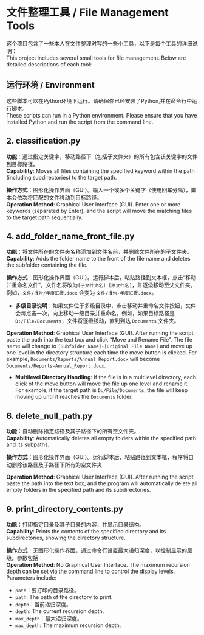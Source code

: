 # 文件整理工具 / File Management Tools

这个项目包含了一些本人在文件整理时写的一些小工具，以下是每个工具的详细说明：  
This project includes several small tools for file management. Below are detailed descriptions of each tool:

## 运行环境 / Environment
这些脚本可以在Python环境下运行。请确保你已经安装了Python,并在命令行中运行脚本。  
These scripts can run in a Python environment. Please ensure that you have installed Python and run the script from the command line.

## 2. classification.py
**功能**：通过指定关键字，移动路径下（包括子文件夹）的所有包含该关键字的文件到目标路径。  
**Capability**: Moves all files containing the specified keyword within the path (including subdirectories) to the target path.

**操作方式**：图形化操作界面（GUI）。输入一个或多个关键字（使用回车分隔），脚本会依次将匹配的文件移动到目标路径。  
**Operation Method**: Graphical User Interface (GUI). Enter one or more keywords (separated by Enter), and the script will move the matching files to the target path sequentially.

## 4. add_folder_name_front_file.py
**功能**：将文件所在的文件夹名称添加到文件名前，并删除文件所在的子文件夹。  
**Capability**: Adds the folder name to the front of the file name and deletes the subfolder containing the file.

**操作方式**：图形化操作界面（GUI）。运行脚本后，粘贴路径到文本框，点击“移动并重命名文件”，文件名将改为`[子文件夹名]-[原文件名]`，并逐级移动至父文件夹。例如，`文件/报告/年度汇报.docx` 会变为 `文件/报告-年度汇报.docx`。

- **多级目录说明**：如果文件位于多级目录中，点击移动并重命名文件按钮，文件会每点击一次，向上移动一级目录并重命名。例如，如果目标路径是 `D:/File/Documents`，文件将逐级移动，直到到达 `Documents` 文件夹。

**Operation Method**: Graphical User Interface (GUI). After running the script, paste the path into the text box and click “Move and Rename File”. The file name will change to `[Subfolder Name]-[Original File Name]` and move up one level in the directory structure each time the move button is clicked. For example, `Documents/Reports/Annual_Report.docx` will become `Documents/Reports-Annual_Report.docx`.

- **Multilevel Directory Handling**: If the file is in a multilevel directory, each click of the move button will move the file up one level and rename it. For example, if the target path is `D:/File/Documents`, the file will keep moving up until it reaches the `Documents` folder.

## 6. delete_null_path.py
**功能**：自动删除指定路径及其子路径下的所有空文件夹。  
**Capability**: Automatically deletes all empty folders within the specified path and its subpaths.

**操作方式**：图形化操作界面（GUI）。运行脚本后，粘贴路径到文本框，程序将自动删除该路径及子路径下所有的空文件夹

**Operation Method**: Graphical User Interface (GUI). After running the script, paste the path into the text box, and the program will automatically delete all empty folders in the specified path and its subdirectories.

## 9. print_directory_contents.py
**功能**：打印指定目录及其子目录的内容，并显示目录结构。  
**Capability**: Prints the contents of the specified directory and its subdirectories, showing the directory structure.

**操作方式**：无图形化操作界面。通过命令行设置最大递归深度，以控制显示的层级。参数包括：  
**Operation Method**: No Graphical User Interface. The maximum recursion depth can be set via the command line to control the display levels. Parameters include:
- `path`：要打印的目录路径。  
- `path`: The path of the directory to print.
- `depth`：当前递归深度。  
- `depth`: The current recursion depth.
- `max_depth`：最大递归深度。  
- `max_depth`: The maximum recursion depth.
